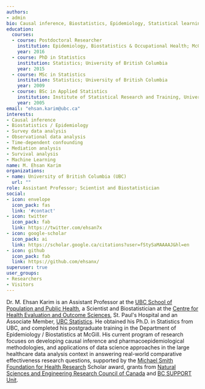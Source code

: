 ```yaml
---
authors:
- admin
bio: Causal inference, Biostatistics, Epidemiology, Statistical learning, Survey data analysis, Bayesian methodologies.
education:
  courses:
  - course: Postdoctoral Researcher
    institution: Epidemiology, Biostatistics & Occupational Health; McGill University
    year: 2016
  - course: PhD in Statistics
    institution: Statistics; University of British Columbia
    year: 2015
  - course: MSc in Statistics
    institution: Statistics; University of British Columbia
    year: 2009
  - course: BSc in Applied Statistics
    institution: Institute of Statistical Research and Training, University of Dhaka
    year: 2005    
email: "ehsan.karim@ubc.ca"
interests:
- Causal inference
- Biostatistics / Epidemiology
- Survey data analysis
- Observational data analysis 
- Time-dependent confounding 
- Mediation analysis 
- Survival analysis 
- Machine Learning
name: M. Ehsan Karim
organizations:
- name: University of British Columbia (UBC)
  url: ""
role: Assistant Professor; Scientist and Biostatistician
social:
- icon: envelope
  icon_pack: fas
  link: '#contact'
- icon: twitter
  icon_pack: fab
  link: https://twitter.com/ehsan7x
- icon: google-scholar
  icon_pack: ai
  link: https://scholar.google.ca/citations?user=fStySaMAAAAJ&hl=en
- icon: github
  icon_pack: fab
  link: https://github.com/ehsanx/
superuser: true
user_groups:
- Researchers
- Visitors
---
```


Dr. M. Ehsan Karim is an Assistant Professor at the [UBC School of Population and Public Health](http://www.spph.ubc.ca/person/ehsan-karim/), a Scientist and Biostatistician at the [Centre for Health Evaluation and Outcome Sciences](http://www.cheos.ubc.ca/people/mohammad-ehsanul-ehsan-karim/), St. Paul's Hospital and an Associate Member, [UBC Statistics](https://www.stat.ubc.ca/people). He obtained his Ph.D. in Statistics from UBC, and completed his postgraduate training in the Department of Epidemiology / Biostatistics at McGill. His current program of research focuses on developing causal inference and pharmacoepidemiological methodologies, and applications of data science approaches in the large healthcare data analysis context in answering real-world comparative effectiveness research questions, supported by the [Michael Smith Foundation for Health Research](https://www.msfhr.org/causal-inference-framework-analyzing-large-administrative-healthcare-databases-focus-multiple) Scholar award, grants from [Natural Sciences and Engineering Research Council of Canada](https://www.nserc-crsng.gc.ca/ase-oro/Details-Detailles_eng.asp?id=655112) and [BC SUPPORT Unit](https://bcsupportunit.ca/real-world-clinical-trials-project-themes). 
